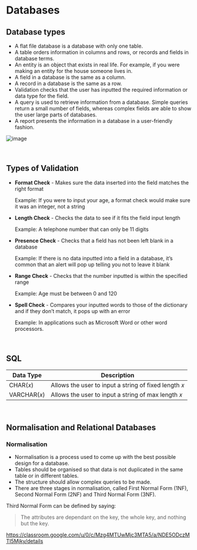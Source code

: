 # Databases

## Database types
- A flat file database is a database with only one table.
- A table orders information in columns and rows, or records and fields in database terms.
- An entity is an object that exists in real life. For example, if you were making an entity for the house someone lives in.
- A field in a database is the same as a column.
- A record in a database is the same as a row.
- Validation checks that the user has inputted the required information or data type for the field.
- A query is used to retrieve information from a database. Simple queries return a small number of fields, whereas complex fields are able to show the user large parts of databases.
- A report presents the information in a database in a user-friendly fashion.


![image](https://user-images.githubusercontent.com/90699946/137458739-5091a553-1091-4297-99d9-28ccbd237c52.png)

<br>


## Types of Validation

- **Format Check** - Makes sure the data inserted into the field matches the right format
  
  Example: If you were to input your age, a format check would make sure it was an integer, not a string

- **Length Check** - Checks the data to see if it fits the field input length
  
  Example: A telephone number that can only be 11 digits

- **Presence Check** - Checks that a field has not been left blank in a database
  
  Example: If there is no data inputted into a field in a database, it’s common that an alert will pop up telling you not to leave it blank

- **Range Check** - Checks that the number inputted is within the specified range
  
  Example: Age must be between 0 and 120

- **Spell Check** - Compares your inputted words to those of the dictionary and if they don’t match, it pops up with an error
  
  Example: In applications such as Microsoft Word or other word processors.

<br>

  
## SQL
  
Data Type | Description
------------ | -------------
CHAR(𝑥) | Allows the user to input a string of fixed length 𝑥
VARCHAR(𝑥) | Allows the user to input a string of max length 𝑥

<br>


## Normalisation and Relational Databases

### Normalisation
- Normalisation is a process used to come up with the best possible design for a database.
- Tables should be organised so that data is not duplicated in the same table or in different tables.
- The structure should allow complex queries to be made.
- There are three stages in normalisation, called First Normal Form (1NF), Second Normal Form (2NF) and Third Normal Form (3NF).

Third Normal Form can be defined by saying:
> The attributes are dependant on the key, the whole key, and nothing but the key.

https://classroom.google.com/u/0/c/Mzg4MTUwMjc3MTA5/a/NDE5ODczMTI5Mjky/details
